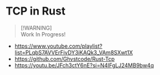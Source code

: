 # TCP in Rust

> [!WARNING]\
> Work In Progress!

- https://www.youtube.com/playlist?list=PLqbS7AVVErFivDY3iKAQk3_VAm8SXwt1X
- https://github.com/Ghvstcode/Rust-Tcp
- https://youtu.be/JFch3ctY6nE?si=N4IFgLJ24MB9bw4q
